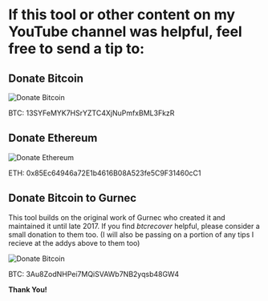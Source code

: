 # If this tool or other content on my YouTube channel was helpful, feel free to send a tip to: #
## Donate Bitcoin ##
![Donate Bitcoin](donate-btc-qr.png)

BTC: 13SYFeMYK7HSrYZTC4XjNuPmfxBML3FkzR
## Donate Ethereum ##
![Donate Ethereum](donate-eth-qr.png)

ETH: 0x85Ec64946a72E1b4616B08A523fe5C9F31460cC1

## Donate Bitcoin to Gurnec ##
This tool builds on the original work of Gurnec who created it and maintained it until late 2017. If you find *btcrecover* helpful, please consider a small donation to them too. (I will also be passing on a portion of any tips I recieve at the addys above to them too)

![Donate Bitcoin](gurnec-donate-btc-qr.png)

BTC: 3Au8ZodNHPei7MQiSVAWb7NB2yqsb48GW4

**Thank You!**